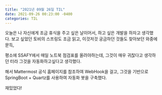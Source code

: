 ```yaml
---
title: "2021년 09월 26일 TIL"
date: 2021-09-26 00:23:00 -0400
categories: TIL
---
```


오늘은 나 자신에게 조금 휴식을 주고 싶은 날이어서, 하고 싶은 개발을 하자고 생각했다. 보고 싶었던 토비의 스프링도 조금 읽고, 이것저것 궁금하던 것들도 찾아보던 와중에 문득,

평소에 SSAFY에서 매일 노트북 점검표를 올려야하는데, 그것이 매우 귀찮다고 생각하던 터라 그것을 자동화하고싶다고 생각했다.

해서 Mattermost 공식 홈페이지를 참조하여 WebHook을 걸고, 그것을 기반으로 SpringBoot + Quartz를 사용하여 자동화 봇을 구축했다.

재밌었다!
